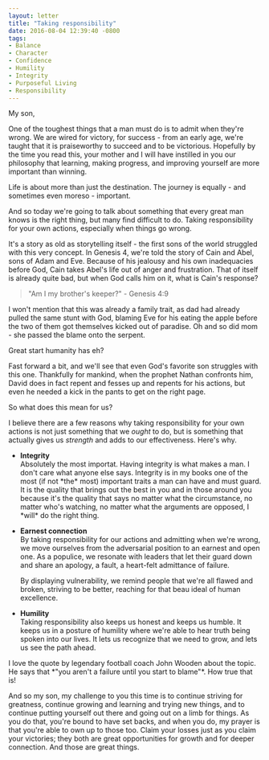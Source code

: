 ```yaml
---
layout: letter
title: "Taking responsibility"
date: 2016-08-04 12:39:40 -0800
tags:
- Balance
- Character
- Confidence
- Humility
- Integrity
- Purposeful Living
- Responsibility
---
```

My son,


One of the toughest things that a man must do is to admit when they're wrong. We are wired for victory, for success - from an early age, we're taught that it is praiseworthy to succeed and to be victorious. Hopefully by the time you read this, your mother and I will have instilled in you our philosophy that learning, making progress, and improving yourself are more important than winning.

Life is about more than just the destination. The journey is equally - and sometimes even moreso - important. 

And so today we're going to talk about something that every great man knows is the right thing, but many find difficult to do. Taking responsibility for your own actions, especially when things go wrong.

It's a story as old as storytelling itself - the first sons of the world struggled with this very concept. In Genesis 4, we're told the story of Cain and Abel, sons of Adam and Eve. Because of his jealousy and his own inadequacies before God, Cain takes Abel's life out of anger and frustration. That of itself is already quite bad, but when God calls him on it, what is Cain's response?

> "Am I my brother's keeper?" - Genesis 4:9

I won't mention that this was already a family trait, as dad had already pulled the same stunt with God, blaming Eve for his eating the apple before the two of them got themselves kicked out of paradise. Oh and so did mom - she passed the blame onto the serpent. 

Great start humanity has eh? 

Fast forward a bit, and we'll see that even God's favorite son struggles with this one. Thankfully for mankind, when the prophet Nathan confronts him, David does in fact repent and fesses up and repents for his actions, but even he needed a kick in the pants to get on the right page.

So what does this mean for us?

I believe there are a few reasons why taking responsibility for your own actions is not just something that we *ought* to do, but is something that actually gives us *strength* and adds to our effectiveness. Here's why.

<ul>
<li> <b>Integrity</b><br>
Absolutely the most importat. Having integrity is what makes a man. I don't care what anyone else says. Integrity is in my books one of the most (if not *the* most) important traits a man can have and must guard. It is the quality that brings out the best in you and in those around you because it's the quality that says no matter what the circumstance, no matter who's watching, no matter what the arguments are opposed, I *will* do the right thing. <p />

</li>
<li> <b>Earnest connection</b><br>
By taking responsibility for our actions and admitting when we're wrong, we move ourselves from the adversarial position to an earnest and open one. As a populice, we resonate with leaders that let their guard down and share an apology, a fault, a heart-felt admittance of failure. <p />

By displaying vulnerability, we remind people that we're all flawed and broken, striving to be better, reaching for that beau ideal of human excellence.<p />
</li>
<li> <b>Humility</b><br>
Taking responsibility also keeps us honest and keeps us humble. It keeps us in a posture of humility where we're able to hear truth being spoken into our lives. It lets us recognize that we need to grow, and lets us see the path ahead.<p />
</li></ul>
I love the quote by legendary football coach John Wooden about the topic. He says that *"you aren't a failure until you start to blame"*. How true that is!

And so my son, my challenge to you this time is to continue striving for greatness, continue growing and learning and trying new things, and to continue putting yourself out there and going out on a limb for things. As you do that, you're bound to have set backs, and when you do, my prayer is that you're able to own up to those too. Claim your losses just as you claim your victories; they both are great opportunities for growth and for deeper connection. And those are great things.